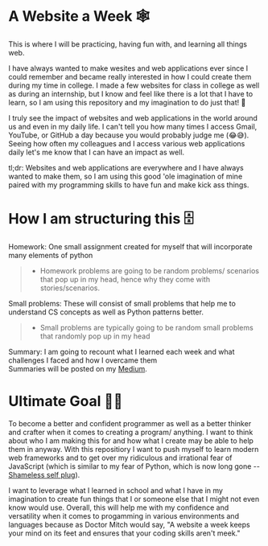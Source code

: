 # A Website a Week 🕸
This is where I will be practicing, having fun with, and learning all things web.

I have always wanted to make wesites and web applications ever since I could remember and became really interested in how I could create them during my time in college. I made a few websites for class in college as well as during an internship, but I know and feel like there is a lot that I have to learn, so I am using this repository and my imagination to do just that! 🤩

I truly see the impact of websites and web applications in the world around us and even in my daily life. I can't tell you how many times I access Gmail, YouTube, or GitHub a day because you would probably judge me (😂😅). Seeing how often my colleagues and I access various web applications daily let's me know that I can have an impact as well.

tl;dr: Websites and web applications are everywhere and I have always wanted to make them, so I am using this good 'ole imagination of mine paired with my programming skills to have fun and make kick ass things.

# How I am structuring this 🗄
Homework: One small assignment created for myself that will incorporate many elements of python
> - Homework problems are going to be random problems/ scenarios that pop up in my head, hence why they come with stories/scenarios.

Small problems: These will consist of small problems that help me to understand CS concepts as well as Python patterns better.
> - Small problems are typically going to be random small problems that randomly pop up in my head

Summary: I am going to recount what I learned each week and what challenges I faced and how I overcame them
<br>
Summaries will be posted on my [Medium](https://medium.com/@amitchellofficial).

# Ultimate Goal 💪🏽
To become a better and confident programmer as well as a better thinker and crafter when it comes to creating a program/ anything. I want to think about who I am making this for and how what I create may be able to help them in anyway. With this repositiory I want to push myself to learn modern web frameworks and to get over my ridiculous and irrational fear of JavaScript (which is similar to my fear of Python, which is now long gone -- [Shameless self plug](https://github.com/A-Mitch/apythonaday)). 

I want to leverage what I learned in school and what I have in my imagination to create fun things that I or someone else that I might not even know would use. Overall, this will help me with my confidence and versatility when it comes to progamming in various environments and languages because as Doctor Mitch would say, "A website a week keeps your mind on its feet and ensures that your coding skills aren't meek."


